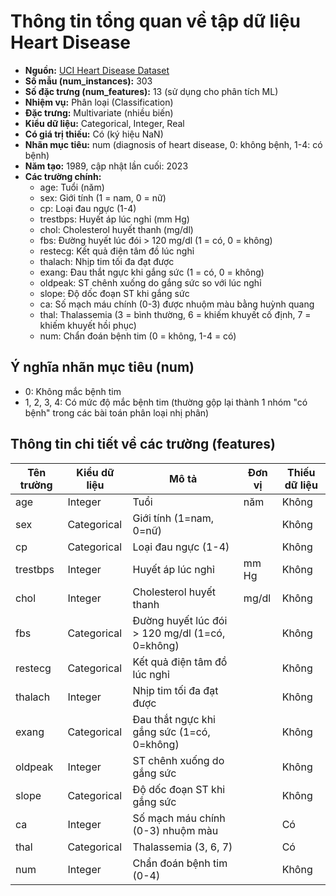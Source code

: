 # Thông tin tổng quan về tập dữ liệu Heart Disease

- **Nguồn:** [UCI Heart Disease Dataset](https://archive.ics.uci.edu/dataset/45/heart+disease)
- **Số mẫu (num_instances):** 303
- **Số đặc trưng (num_features):** 13 (sử dụng cho phân tích ML)
- **Nhiệm vụ:** Phân loại (Classification)
- **Đặc trưng:** Multivariate (nhiều biến)
- **Kiểu dữ liệu:** Categorical, Integer, Real
- **Có giá trị thiếu:** Có (ký hiệu NaN)
- **Nhãn mục tiêu:** num (diagnosis of heart disease, 0: không bệnh, 1-4: có bệnh)
- **Năm tạo:** 1989, cập nhật lần cuối: 2023
- **Các trường chính:**
    - age: Tuổi (năm)
    - sex: Giới tính (1 = nam, 0 = nữ)
    - cp: Loại đau ngực (1-4)
    - trestbps: Huyết áp lúc nghỉ (mm Hg)
    - chol: Cholesterol huyết thanh (mg/dl)
    - fbs: Đường huyết lúc đói > 120 mg/dl (1 = có, 0 = không)
    - restecg: Kết quả điện tâm đồ lúc nghỉ
    - thalach: Nhịp tim tối đa đạt được
    - exang: Đau thắt ngực khi gắng sức (1 = có, 0 = không)
    - oldpeak: ST chênh xuống do gắng sức so với lúc nghỉ
    - slope: Độ dốc đoạn ST khi gắng sức
    - ca: Số mạch máu chính (0-3) được nhuộm màu bằng huỳnh quang
    - thal: Thalassemia (3 = bình thường, 6 = khiếm khuyết cố định, 7 = khiếm khuyết hồi phục)
    - num: Chẩn đoán bệnh tim (0 = không, 1-4 = có)

## Ý nghĩa nhãn mục tiêu (num)
- 0: Không mắc bệnh tim
- 1, 2, 3, 4: Có mức độ mắc bệnh tim (thường gộp lại thành 1 nhóm "có bệnh" trong các bài toán phân loại nhị phân)

## Thông tin chi tiết về các trường (features)
| Tên trường | Kiểu dữ liệu | Mô tả | Đơn vị | Thiếu dữ liệu |
|------------|--------------|-------|--------|---------------|
| age        | Integer      | Tuổi  | năm    | Không         |
| sex        | Categorical  | Giới tính (1=nam, 0=nữ) | | Không |
| cp         | Categorical  | Loại đau ngực (1-4) | | Không |
| trestbps   | Integer      | Huyết áp lúc nghỉ | mm Hg | Không |
| chol       | Integer      | Cholesterol huyết thanh | mg/dl | Không |
| fbs        | Categorical  | Đường huyết lúc đói > 120 mg/dl (1=có, 0=không) | | Không |
| restecg    | Categorical  | Kết quả điện tâm đồ lúc nghỉ | | Không |
| thalach    | Integer      | Nhịp tim tối đa đạt được | | Không |
| exang      | Categorical  | Đau thắt ngực khi gắng sức (1=có, 0=không) | | Không |
| oldpeak    | Integer      | ST chênh xuống do gắng sức | | Không |
| slope      | Categorical  | Độ dốc đoạn ST khi gắng sức | | Không |
| ca         | Integer      | Số mạch máu chính (0-3) nhuộm màu | | Có |
| thal       | Categorical  | Thalassemia (3, 6, 7) | | Có |
| num        | Integer      | Chẩn đoán bệnh tim (0-4) | | Không |
